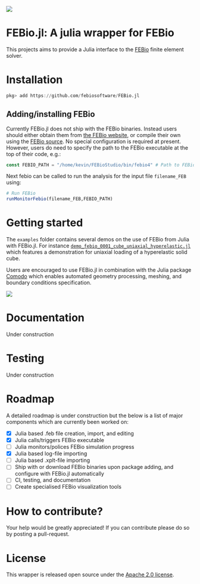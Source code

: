 ![](assets/img/febio_jl_logo_banner.png)

# FEBio.jl: A julia wrapper for FEBio
This projects aims to provide a Julia interface to the [FEBio](https://febio.org/) finite element solver. 

# Installation

```julia
pkg> add https://github.com/febiosoftware/FEBio.jl
```

## Adding/installing FEBio
Currently FEBio.jl does not ship with the FEBio binaries. Instead users should either obtain them from [the FEBio website](https://febio.org/), or compile their own using the [FEBio source](https://github.com/febiosoftware/FEBio). 
No special configuration is required at present. However, users do need to specify the path to the FEBio executable at the top of their code, e.g.: 
```julia
const FEBIO_PATH = "/home/kevin/FEBioStudio/bin/febio4" # Path to FEBio executable
```
Next febio can be called to run the analysis for the input file `filename_FEB` using: 
```julia
# Run FEBio
runMonitorFebio(filename_FEB,FEBIO_PATH)
```

# Getting started
The `examples` folder contains several demos on the use of FEBio from Julia with FEBio.jl. For instance [`demo_febio_0001_cube_uniaxial_hyperelastic.jl`](https://github.com/febiosoftware/FEBio.jl/blob/main/examples/demo_febio_0001_cube_uniaxial_hyperelastic.jl) which features a demonstration for uniaxial loading of a hyperelastic solid cube. 

Users are encouraged to use FEBio.jl in combination with the Julia package [Comodo](https://github.com/COMODO-research/Comodo.jl) which enables automated geometry processing, meshing, and boundary conditions specification. 

![](assets/img/febio_example_01.gif) 


# Documentation 
Under construction

# Testing 
Under construction

# Roadmap
A detailed roadmap is under construction but the below is a list of major components which are currently been worked on: 

- [x] Julia based .feb file creation, import, and editing  
- [x] Julia calls/triggers FEBio executable
- [ ] Julia monitors/polices FEBio simulation progress
- [x] Julia based log-file importing 
- [ ] Julia based .xplt-file importing 
- [ ] Ship with or download FEBio binaries upon package adding, and configure with FEBio.jl automatically  
- [ ] CI, testing, and documentation
- [ ] Create specialised FEBio visualization tools

# How to contribute? 
Your help would be greatly appreciated! If you can contribute please do so by posting a pull-request. 

# License 
This wrapper is released open source under the [Apache 2.0 license](https://github.com/febiosoftware/FEBio.jl/blob/main/LICENSE).
